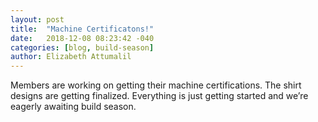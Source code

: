 ```yaml
---
layout: post
title:  "Machine Certificatons!"
date:   2018-12-08 08:23:42 -040
categories: [blog, build-season]
author: Elizabeth Attumalil
---
```



Members are working on getting their machine certifications. The shirt designs are getting finalized. Everything is just getting started and we’re eagerly awaiting build season.
